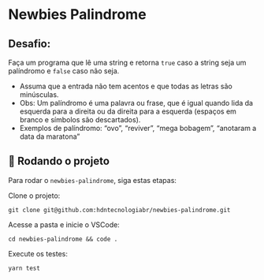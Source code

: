 # Newbies Palindrome

## Desafio:
Faça um programa que lê uma string e retorna `true` caso a string seja um palíndromo e `false` caso não seja.

- Assuma que a entrada não tem acentos e que todas as letras são minúsculas.
- Obs: Um palíndromo é uma palavra ou frase, que é igual quando lida da esquerda para a direita ou da direita para a esquerda (espaços em branco e símbolos são descartados).
- Exemplos de palíndromo: “ovo”, “reviver”, “mega bobagem”, “anotaram a data da maratona”

## 🚀 Rodando o projeto

Para rodar o `newbies-palindrome`, siga estas etapas:

Clone o projeto:
```
git clone git@github.com:hdntecnologiabr/newbies-palindrome.git
```
Acesse a pasta e inicie o VSCode:
```
cd newbies-palindrome && code .
```
Execute os testes:
```
yarn test
```

